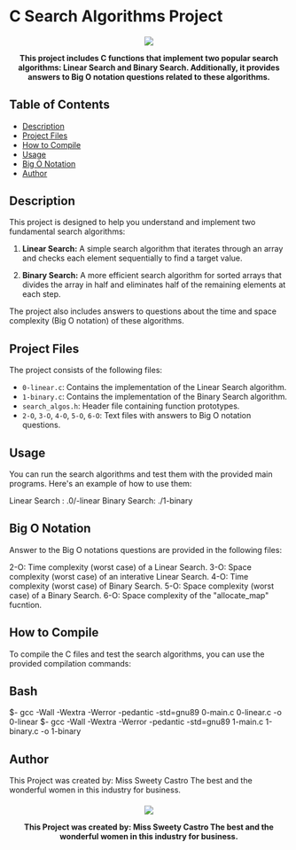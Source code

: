 # C Search Algorithms Project
<h4 align="Center">
<div classHeaderSticker>
<img src="https://media.giphy.com/gifs/l1LclroiTo2qdRA4g/giphy-downsized.gif"/>
</div>

This project includes C functions that implement two popular search algorithms: Linear Search and Binary Search. Additionally, it provides answers to Big O notation questions related to these algorithms.

## Table of Contents
- [Description](#description)
- [Project Files](#project-files)
- [How to Compile](#how-to-compile)
- [Usage](#usage)
- [Big O Notation](#big-o-notation)
- [Author](#author)

## Description

This project is designed to help you understand and implement two fundamental search algorithms:

1. **Linear Search:** A simple search algorithm that iterates through an array and checks each element sequentially to find a target value.

2. **Binary Search:** A more efficient search algorithm for sorted arrays that divides the array in half and eliminates half of the remaining elements at each step.

The project also includes answers to questions about the time and space complexity (Big O notation) of these algorithms.

## Project Files

The project consists of the following files:

- `0-linear.c`: Contains the implementation of the Linear Search algorithm.
- `1-binary.c`: Contains the implementation of the Binary Search algorithm.
- `search_algos.h`: Header file containing function prototypes.
- `2-O`, `3-O`, `4-O`, `5-O`, `6-O`: Text files with answers to Big O notation questions.

## Usage
You can run the search algorithms and test them with the provided main programs. Here's an example of how to use them:

Linear Search : .0/-linear
Binary Search: ./1-binary

## Big O Notation
Answer to the Big O notations questions are provided in the following files:

2-O: Time complexity (worst case) of a Linear Search.
3-O: Space complexity (worst case) of an interative Linear Search.
4-O: Time complexity (worst case) of Binary Search.
5-O: Space complexity (worst case) of a Binary Search.
6-O: Space complexity of the "allocate_map" fucntion.

## How to Compile

To compile the C files and test the search algorithms, you can use the provided compilation commands:

## Bash
$- gcc -Wall -Wextra -Werror -pedantic -std=gnu89 0-main.c 0-linear.c -o 0-linear
$- gcc -Wall -Wextra -Werror -pedantic -std=gnu89 1-main.c 1-binary.c -o 1-binary

## Author
This Project was created by: Miss Sweety Castro 
The best and the wonderful women in this industry for business.

<h4 align="Center">
<div classHeaderSticker>
<img src="https://media.giphy.com/embed/3ohs4saKDkBe5W2Eecgiphy-downsized.gif"/>
</div>
  
This Project was created by: Miss Sweety Castro 
The best and the wonderful women in this industry for business.
